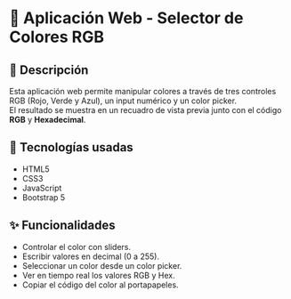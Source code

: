 # 🎨 Aplicación Web - Selector de Colores RGB

## 📌 Descripción
Esta aplicación web permite manipular colores a través de tres controles RGB (Rojo, Verde y Azul), 
un input numérico y un color picker.  
El resultado se muestra en un recuadro de vista previa junto con el código **RGB** y **Hexadecimal**.  

## 🚀 Tecnologías usadas
- HTML5
- CSS3
- JavaScript
- Bootstrap 5

## ✨ Funcionalidades
- Controlar el color con sliders.
- Escribir valores en decimal (0 a 255).
- Seleccionar un color desde un color picker.
- Ver en tiempo real los valores RGB y Hex.
- Copiar el código del color al portapapeles.
